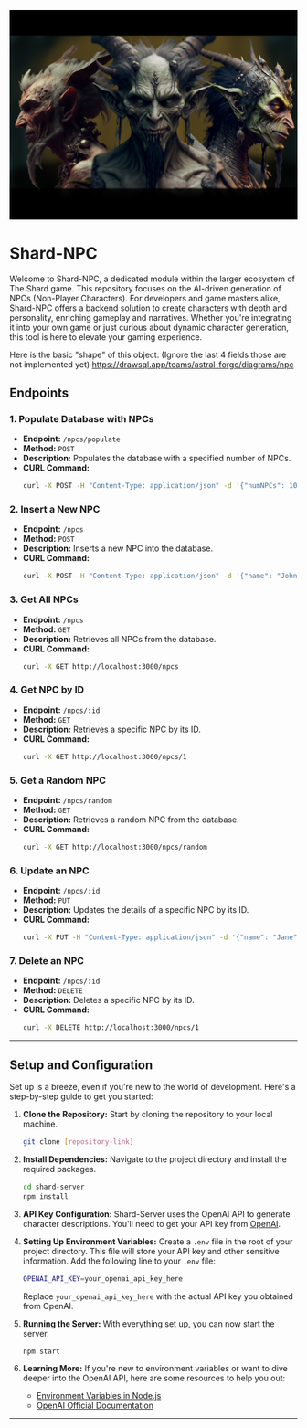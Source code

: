 <p align="center">
  <img src="./pic/goblinOrthoHead.png" />
</p>

# Shard-NPC

Welcome to Shard-NPC, a dedicated module within the larger ecosystem of The Shard game. This repository focuses on the AI-driven generation of NPCs (Non-Player Characters). For developers and game masters alike, Shard-NPC offers a backend solution to create characters with depth and personality, enriching gameplay and narratives. Whether you're integrating it into your own game or just curious about dynamic character generation, this tool is here to elevate your gaming experience.

Here is the basic "shape" of this object.
(Ignore the last 4 fields those are not implemented yet)
https://drawsql.app/teams/astral-forge/diagrams/npc

## Endpoints

### 1. Populate Database with NPCs

- **Endpoint:** `/npcs/populate`
- **Method:** `POST`
- **Description:** Populates the database with a specified number of NPCs.
- **CURL Command:**
  ```bash
  curl -X POST -H "Content-Type: application/json" -d '{"numNPCs": 10}' http://localhost:3000/npcs/populate
  ```

### 2. Insert a New NPC

- **Endpoint:** `/npcs`
- **Method:** `POST`
- **Description:** Inserts a new NPC into the database.
- **CURL Command:**
  ```bash
  curl -X POST -H "Content-Type: application/json" -d '{"name": "John", "race": "Human", "class": "Warrior", "age": 30, "gender": "Male", "personality": "Brave", "backstory": "A warrior from the north."}' http://localhost:3000/npcs
  ```

### 3. Get All NPCs

- **Endpoint:** `/npcs`
- **Method:** `GET`
- **Description:** Retrieves all NPCs from the database.
- **CURL Command:**
  ```bash
  curl -X GET http://localhost:3000/npcs
  ```

### 4. Get NPC by ID

- **Endpoint:** `/npcs/:id`
- **Method:** `GET`
- **Description:** Retrieves a specific NPC by its ID.
- **CURL Command:**
  ```bash
  curl -X GET http://localhost:3000/npcs/1
  ```

### 5. Get a Random NPC

- **Endpoint:** `/npcs/random`
- **Method:** `GET`
- **Description:** Retrieves a random NPC from the database.
- **CURL Command:**
  ```bash
  curl -X GET http://localhost:3000/npcs/random
  ```

### 6. Update an NPC

- **Endpoint:** `/npcs/:id`
- **Method:** `PUT`
- **Description:** Updates the details of a specific NPC by its ID.
- **CURL Command:**
  ```bash
  curl -X PUT -H "Content-Type: application/json" -d '{"name": "Jane", "race": "Elf", "class": "Mage", "age": 100, "gender": "Female", "personality": "Wise", "backstory": "A mage from the enchanted forest."}' http://localhost:3000/npcs/1
  ```

### 7. Delete an NPC

- **Endpoint:** `/npcs/:id`
- **Method:** `DELETE`
- **Description:** Deletes a specific NPC by its ID.
- **CURL Command:**
  ```bash
  curl -X DELETE http://localhost:3000/npcs/1
  ```

---

## Setup and Configuration

Set up is a breeze, even if you're new to the world of development. Here's a step-by-step guide to get you started:

1. **Clone the Repository:** Start by cloning the repository to your local machine.

   ```bash
   git clone [repository-link]
   ```

2. **Install Dependencies:** Navigate to the project directory and install the required packages.

   ```bash
   cd shard-server
   npm install
   ```

3. **API Key Configuration:** Shard-Server uses the OpenAI API to generate character descriptions. You'll need to get your API key from [OpenAI](https://www.openai.com/).

4. **Setting Up Environment Variables:** Create a `.env` file in the root of your project directory. This file will store your API key and other sensitive information. Add the following line to your `.env` file:

   ```bash
   OPENAI_API_KEY=your_openai_api_key_here
   ```

   Replace `your_openai_api_key_here` with the actual API key you obtained from OpenAI.

5. **Running the Server:** With everything set up, you can now start the server.

   ```bash
   npm start
   ```

6. **Learning More:** If you're new to environment variables or want to dive deeper into the OpenAI API, here are some resources to help you out:
   - [Environment Variables in Node.js](https://www.twilio.com/blog/2017/08/working-with-environment-variables-in-node-js.html)
   - [OpenAI Official Documentation](https://beta.openai.com/docs/)

---
